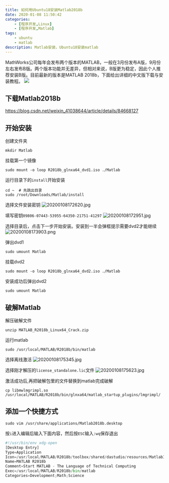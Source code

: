 ```yaml
---
title: 如何用Ubuntu18安装Matlab2018b
date: 2020-01-08 11:50:42
categories: 
    - [程序开发,Linux]
    - [程序开发,Matlab]
tags: 
    - ubuntu
    - matlab
description: Matlab安装，Ubuntu18安装matlab
---
```

MathWorks公司每年会发布两个版本的MATLAB，一般在3月份发布A版，9月份左右发布B版。两个版本功能并无差异，但相对来说，B版更为稳定，因此个人推荐安装B版。目前最新的版本是MATLAB 2018b，下面给出详细的中文版下载与安装教程。
![](20200522161249.png)

<!-- more -->
## 下载Matlab2018b

<https://blog.csdn.net/weixin_41038644/article/details/84668127>

## 开始安装

创建文件夹

```shell
mkdir Matlab
```

挂载第一个镜像

```shell
sudo mount -o loop R2018b_glnxa64_dvd1.iso ./Matlab
```

运行目录下的`install`开始安装

```shell
cd ~  # 先跳出目录
sudo /root/Downloads/Matlab/install
```

选择文件安装密钥
![20200108172620.jpg](20200108172620.jpg)

填写密钥`09806-07443-53955-64350-21751-41297`
![20200108172951.jpg](20200108172951.jpg)

选择目录后，点击下一步开始安装。安装到一半会弹框提示需要dvd2才能继续
![20200108173903.png](20200108173903.png)

弹出dvd1

```shell
sudo umount Matlab
```

挂载dvd2

```shell
sudo mount -o loop R2018b_glnxa64_dvd2.iso ./Matlab
```

安装成功后弹出dvd2

```shell
sudo umount Matlab
```

## 破解Matlab

解压破解文件

```shell
unzip MATLAB_R2018b_Linux64_Crack.zip
```

运行matlab

```shell
sudo /usr/local/MATLAB/R2018b/bin/matlab
```

选择离线激活
![20200108175345.jpg](20200108175345.jpg)

选择刚才解压的`license_standalone.lic`文件
![20200108175623.jpg](20200108175623.jpg)

激活成功后,再把破解包里的文件替换到matlab完成破解

```shell
cp libmwlmgrimpl.so /usr/local/MATLAB/R2018b/bin/glnxa64/matlab_startup_plugins/lmgrimpl/
```

## 添加一个快捷方式

```shell
sudo vim /usr/share/applications/Matlab2018b.desktop
```

按`i`进入编辑后输入下面内容，然后按`ESC`输入`:wq`保存退出

```python
#!/usr/bin/env xdg-open
[Desktop Entry]
Type=Application
Icon=/usr/local/MATLAB/R2018b/toolbox/shared/dastudio/resources/MatlabIcon.png
Name=MATLAB R2018b
Comment=Start MATLAB - The Language of Technical Computing
Exec=/usr/local/MATLAB/R2018b/bin/matlab
Categories=Development;Math;Science
```
